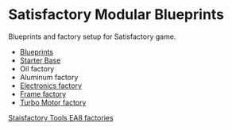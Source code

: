 # Satisfactory Modular Blueprints

Blueprints and factory setup for Satisfactory game.

- [Blueprints](factories/blueprints.md)
- [Starter Base](factories/main_base.txt)
- Oil factory
- Aluminum factory
- [Electronics factory](factories/electronics.txt)
- [Frame factory](factories/frame.txt)
- [Turbo Motor factory](factories/turbomotor.txt)

[Staisfactory Tools EA8 factories](factories/sftools-export-2024-08-04-12-45-15-sft-EA8.txt)